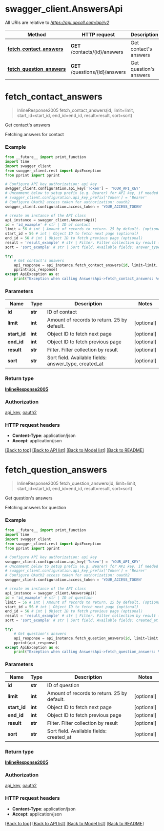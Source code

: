 # swagger_client.AnswersApi

All URIs are relative to *https://api.upcall.com/api/v2*

Method | HTTP request | Description
------------- | ------------- | -------------
[**fetch_contact_answers**](AnswersApi.md#fetch_contact_answers) | **GET** /contacts/{id}/answers | Get contact&#39;s answers
[**fetch_question_answers**](AnswersApi.md#fetch_question_answers) | **GET** /questions/{id}/answers | Get question&#39;s answers


# **fetch_contact_answers**
> InlineResponse2005 fetch_contact_answers(id, limit=limit, start_id=start_id, end_id=end_id, result=result, sort=sort)

Get contact's answers

Fetching answers for contact

### Example 
```python
from __future__ import print_function
import time
import swagger_client
from swagger_client.rest import ApiException
from pprint import pprint

# Configure API key authorization: api_key
swagger_client.configuration.api_key['Token'] = 'YOUR_API_KEY'
# Uncomment below to setup prefix (e.g. Bearer) for API key, if needed
# swagger_client.configuration.api_key_prefix['Token'] = 'Bearer'
# Configure OAuth2 access token for authorization: oauth2
swagger_client.configuration.access_token = 'YOUR_ACCESS_TOKEN'

# create an instance of the API class
api_instance = swagger_client.AnswersApi()
id = 'id_example' # str | ID of contact
limit = 56 # int | Amount of records to return. 25 by default. (optional)
start_id = 56 # int | Object ID to fetch next page (optional)
end_id = 56 # int | Object ID to fetch previous page (optional)
result = 'result_example' # str | Filter. Filter collection by result (optional)
sort = 'sort_example' # str | Sort field. Available fields: answer_type, created_at (optional)

try: 
    # Get contact's answers
    api_response = api_instance.fetch_contact_answers(id, limit=limit, start_id=start_id, end_id=end_id, result=result, sort=sort)
    pprint(api_response)
except ApiException as e:
    print("Exception when calling AnswersApi->fetch_contact_answers: %s\n" % e)
```

### Parameters

Name | Type | Description  | Notes
------------- | ------------- | ------------- | -------------
 **id** | **str**| ID of contact | 
 **limit** | **int**| Amount of records to return. 25 by default. | [optional] 
 **start_id** | **int**| Object ID to fetch next page | [optional] 
 **end_id** | **int**| Object ID to fetch previous page | [optional] 
 **result** | **str**| Filter. Filter collection by result | [optional] 
 **sort** | **str**| Sort field. Available fields: answer_type, created_at | [optional] 

### Return type

[**InlineResponse2005**](InlineResponse2005.md)

### Authorization

[api_key](../README.md#api_key), [oauth2](../README.md#oauth2)

### HTTP request headers

 - **Content-Type**: application/json
 - **Accept**: application/json

[[Back to top]](#) [[Back to API list]](../README.md#documentation-for-api-endpoints) [[Back to Model list]](../README.md#documentation-for-models) [[Back to README]](../README.md)

# **fetch_question_answers**
> InlineResponse2005 fetch_question_answers(id, limit=limit, start_id=start_id, end_id=end_id, result=result, sort=sort)

Get question's answers

Fetching answers for question

### Example 
```python
from __future__ import print_function
import time
import swagger_client
from swagger_client.rest import ApiException
from pprint import pprint

# Configure API key authorization: api_key
swagger_client.configuration.api_key['Token'] = 'YOUR_API_KEY'
# Uncomment below to setup prefix (e.g. Bearer) for API key, if needed
# swagger_client.configuration.api_key_prefix['Token'] = 'Bearer'
# Configure OAuth2 access token for authorization: oauth2
swagger_client.configuration.access_token = 'YOUR_ACCESS_TOKEN'

# create an instance of the API class
api_instance = swagger_client.AnswersApi()
id = 'id_example' # str | ID of question
limit = 56 # int | Amount of records to return. 25 by default. (optional)
start_id = 56 # int | Object ID to fetch next page (optional)
end_id = 56 # int | Object ID to fetch previous page (optional)
result = 'result_example' # str | Filter. Filter collection by result (optional)
sort = 'sort_example' # str | Sort field. Available fields: created_at (optional)

try: 
    # Get question's answers
    api_response = api_instance.fetch_question_answers(id, limit=limit, start_id=start_id, end_id=end_id, result=result, sort=sort)
    pprint(api_response)
except ApiException as e:
    print("Exception when calling AnswersApi->fetch_question_answers: %s\n" % e)
```

### Parameters

Name | Type | Description  | Notes
------------- | ------------- | ------------- | -------------
 **id** | **str**| ID of question | 
 **limit** | **int**| Amount of records to return. 25 by default. | [optional] 
 **start_id** | **int**| Object ID to fetch next page | [optional] 
 **end_id** | **int**| Object ID to fetch previous page | [optional] 
 **result** | **str**| Filter. Filter collection by result | [optional] 
 **sort** | **str**| Sort field. Available fields: created_at | [optional] 

### Return type

[**InlineResponse2005**](InlineResponse2005.md)

### Authorization

[api_key](../README.md#api_key), [oauth2](../README.md#oauth2)

### HTTP request headers

 - **Content-Type**: application/json
 - **Accept**: application/json

[[Back to top]](#) [[Back to API list]](../README.md#documentation-for-api-endpoints) [[Back to Model list]](../README.md#documentation-for-models) [[Back to README]](../README.md)

